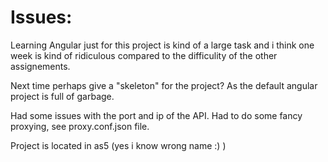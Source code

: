 # Issues:

Learning Angular just for this project is kind of a large task and i think one week is kind of ridiculous compared to the difficulity of the other assignements.

Next time perhaps give a "skeleton" for the project? As the default angular project is full of garbage. 

Had some issues with the port and ip of the API. Had to do some fancy proxying, see proxy.conf.json file. 


Project is located in as5 (yes i know wrong name :) )